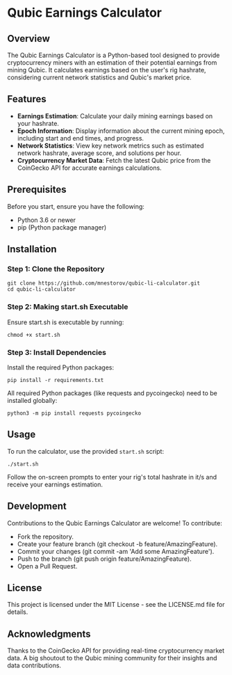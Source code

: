 # Qubic Earnings Calculator

## Overview
The Qubic Earnings Calculator is a Python-based tool designed to provide cryptocurrency miners with an estimation of their potential earnings from mining Qubic. It calculates earnings based on the user's rig hashrate, considering current network statistics and Qubic's market price.

## Features
- **Earnings Estimation**: Calculate your daily mining earnings based on your hashrate.
- **Epoch Information**: Display information about the current mining epoch, including start and end times, and progress.
- **Network Statistics**: View key network metrics such as estimated network hashrate, average score, and solutions per hour.
- **Cryptocurrency Market Data**: Fetch the latest Qubic price from the CoinGecko API for accurate earnings calculations.

## Prerequisites

Before you start, ensure you have the following:

- Python 3.6 or newer
- pip (Python package manager)

## Installation

### Step 1: Clone the Repository

```shell
git clone https://github.com/mnestorov/qubic-li-calculator.git
cd qubic-li-calculator
```
### Step 2: Making start.sh Executable

Ensure start.sh is executable by running:

```shell
chmod +x start.sh
```

### Step 3: Install Dependencies

Install the required Python packages:

```shell
pip install -r requirements.txt
```

All required Python packages (like requests and pycoingecko) need to be installed globally:

```shell
python3 -m pip install requests pycoingecko
```

## Usage

To run the calculator, use the provided `start.sh` script:

```shell
./start.sh
```

Follow the on-screen prompts to enter your rig's total hashrate in it/s and receive your earnings estimation.

## Development

Contributions to the Qubic Earnings Calculator are welcome! To contribute:

- Fork the repository.
- Create your feature branch (git checkout -b feature/AmazingFeature).
- Commit your changes (git commit -am 'Add some AmazingFeature').
- Push to the branch (git push origin feature/AmazingFeature).
- Open a Pull Request.

## License

This project is licensed under the MIT License - see the LICENSE.md file for details.

## Acknowledgments

Thanks to the CoinGecko API for providing real-time cryptocurrency market data. A big shoutout to the Qubic mining community for their insights and data contributions.

